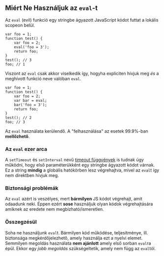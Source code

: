 ﻿## Miért Ne Használjuk az `eval`-t

Az `eval` (evil) funkció egy stringbe ágyazott JavaScript kódot futtat a 
lokális scopeon belül.

    var foo = 1;
    function test() {
        var foo = 2;
        eval('foo = 3');
        return foo;
    }
    test(); // 3
    foo; // 1
	
Viszont az `eval` csak akkor viselkedik így, hogyha expliciten hívjuk meg
*és* a meghívott funkció neve valóban `eval`.

    var foo = 1;
    function test() {
        var foo = 2;
        var bar = eval;
        bar('foo = 3');
        return foo;
    }
    test(); // 2
    foo; // 3

Az `eval` használata kerülendő. A "felhasználása" az esetek 99.9%-ban 
**mellőzhető**.
    
### Az `eval` ezer arca

A `setTimeout` és `setInterval` nevű [timeout függvények](#other.timeouts) is
tudnak úgy működni, hogy első paraméterükként egy stringbe ágyazott kódot várnak.
Ez a string **mindig** a globális hatókörben lesz végrehajtva, mivel az `eval`t
így nem direktben hívjuk meg.

### Biztonsági problémák

Az `eval` azért is veszélyes, mert **bármilyen** JS kódot végrehajt, amit odaadunk
neki. Éppen ezért **sose** használjuk olyan kódok végrehajtására amiknek az eredete
nem megbízható/ismeretlen.

### Összegzésül

Soha ne használjunk `eval`t. Bármilyen kód működése, teljesítménye, ill. biztonsága
megkérdőjelezhető, amely használja ezt a nyelvi elemet. Semmilyen megoldás
használata **nem ajánlott** amely első sorban `eval`ra épül. Ekkor egy *jobb
megoldás* szükségeltetik, amely nem függ az `eval`tól.